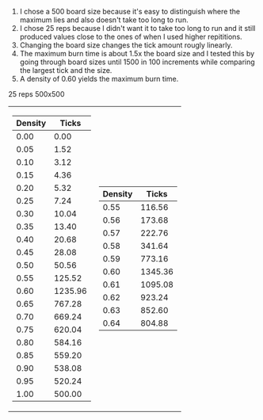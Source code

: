 1. I chose a 500 board size because it's easy to distinguish where the maximum lies and also doesn't take too long to run.
2. I chose 25 reps because I didn't want it to take too long to run and it still produced values close to the ones of when I used higher repititions.
3. Changing the board size changes the tick amount rougly linearly.
4. The maximum burn time is about 1.5x the board size and I tested this by going through board sizes until 1500 in 100 increments while comparing the largest tick and the size.
5. A density of 0.60 yields the maximum burn time.

25 reps 500x500

<table>
<tr><td>

Density | Ticks                     
--- | ---
0.00   |       0.00
0.05    |       1.52
0.10    |       3.12
0.15    |       4.36
0.20    |       5.32
0.25    |       7.24
0.30    |       10.04
0.35    |       13.40
0.40    |       20.68
0.45    |       28.08
0.50    |       50.56
0.55    |       125.52
0.60    |       1235.96
0.65    |       767.28
0.70    |       669.24
0.75    |       620.04
0.80    |       584.16
0.85    |       559.20
0.90    |       538.08
0.95    |       520.24
1.00    |       500.00

</td><td>

Density |       Ticks
---|---
0.55    |       116.56
0.56    |       173.68
0.57    |       222.76
0.58    |       341.64
0.59    |       773.16
0.60    |       1345.36
0.61    |       1095.08
0.62    |       923.24
0.63    |       852.60
0.64    |       804.88

</td></tr> </table>